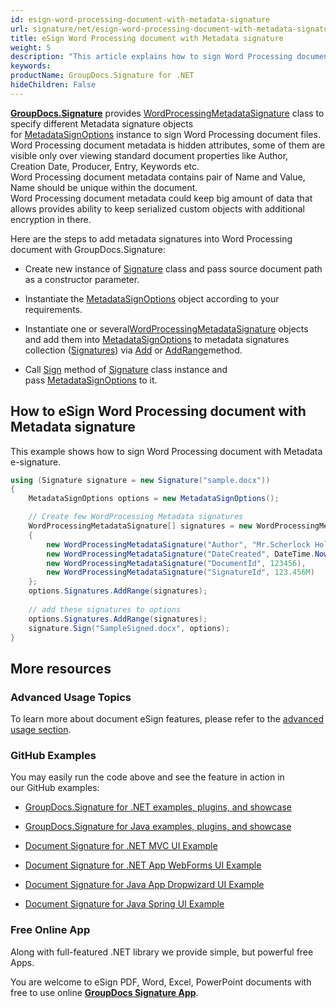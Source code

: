 ```yaml
---
id: esign-word-processing-document-with-metadata-signature
url: signature/net/esign-word-processing-document-with-metadata-signature
title: eSign Word Processing document with Metadata signature
weight: 5
description: "This article explains how to sign Word Processing document with metadata signatures by GroupDocs.Signature."
keywords: 
productName: GroupDocs.Signature for .NET
hideChildren: False
---
```

[**GroupDocs.Signature**](https://products.groupdocs.com/signature/net) provides [WordProcessingMetadataSignature](https://apireference.groupdocs.com/net/signature/groupdocs.signature.domain/wordprocessingmetadatasignature) class to specify different Metadata signature objects for [MetadataSignOptions](https://apireference.groupdocs.com/net/signature/groupdocs.signature.options/metadatasignoptions) instance to sign Word Processing document files.   
Word Processing document metadata is hidden attributes, some of them are visible only over viewing standard document properties like Author, Creation Date, Producer, Entry, Keywords etc.  
Word Processing document metadata contains pair of Name and Value, Name should be unique within the document.  
Word Processing document metadata could keep big amount of data that allows provides ability to keep serialized custom objects with additional encryption in there.

Here are the steps to add metadata signatures into Word Processing document with GroupDocs.Signature:

*   Create new instance of [Signature](https://apireference.groupdocs.com/net/signature/groupdocs.signature/signature) class and pass source document path as a constructor parameter.
    
*   Instantiate the [MetadataSignOptions](https://apireference.groupdocs.com/net/signature/groupdocs.signature.options/metadatasignoptions) object according to your requirements.
    
*   Instantiate one or several[WordProcessingMetadataSignature](https://apireference.groupdocs.com/net/signature/groupdocs.signature.domain/wordprocessingmetadatasignature) objects and add them into [MetadataSignOptions](https://apireference.groupdocs.com/net/signature/groupdocs.signature.options/metadatasignoptions) to metadata signatures collection ([Signatures](https://apireference.groupdocs.com/net/signature/groupdocs.signature.options/metadatasignoptions/properties/signatures)) via [Add](https://apireference.groupdocs.com/net/signature/groupdocs.signature.domain/metadatasignaturecollection/methods/add) or [AddRange](https://apireference.groupdocs.com/net/signature/groupdocs.signature.domain/metadatasignaturecollection/methods/addrange)method.
    
*   Call [Sign](https://apireference.groupdocs.com/net/signature/groupdocs.signature/signature/methods/sign) method of [Signature](https://apireference.groupdocs.com/net/signature/groupdocs.signature/signature) class instance and pass [MetadataSignOptions](https://apireference.groupdocs.com/net/signature/groupdocs.signature.options/metadatasignoptions) to it.
    

## How to eSign Word Processing document with Metadata signature

This example shows how to sign Word Processing document with Metadata e-signature.

```csharp
using (Signature signature = new Signature("sample.docx"))
{
    MetadataSignOptions options = new MetadataSignOptions();

    // Create few WordProcessing Metadata signatures
    WordProcessingMetadataSignature[] signatures = new WordProcessingMetadataSignature[]
    {
        new WordProcessingMetadataSignature("Author", "Mr.Scherlock Holmes"),
        new WordProcessingMetadataSignature("DateCreated", DateTime.Now),
        new WordProcessingMetadataSignature("DocumentId", 123456),
        new WordProcessingMetadataSignature("SignatureId", 123.456M)
    };
    options.Signatures.AddRange(signatures);
  
    // add these signatures to options
    options.Signatures.AddRange(signatures);
    signature.Sign("SampleSigned.docx", options);
}
```

## More resources

### Advanced Usage Topics

To learn more about document eSign features, please refer to the [advanced usage section](Advanced%2Busage.html).

### GitHub Examples 

You may easily run the code above and see the feature in action in our GitHub examples:

*   [GroupDocs.Signature for .NET examples, plugins, and showcase](https://github.com/groupdocs-signature/GroupDocs.Signature-for-.NET)
    
*   [GroupDocs.Signature for Java examples, plugins, and showcase](https://github.com/groupdocs-signature/GroupDocs.Signature-for-Java)
    
*   [Document Signature for .NET MVC UI Example](https://github.com/groupdocs-signature/GroupDocs.Signature-for-.NET-MVC) 
    
*   [Document Signature for .NET App WebForms UI Example](https://github.com/groupdocs-signature/GroupDocs.Signature-for-.NET-WebForms)
    
*   [Document Signature for Java App Dropwizard UI Example](https://github.com/groupdocs-signature/GroupDocs.Signature-for-Java-Dropwizard)
    
*   [Document Signature for Java Spring UI Example](https://github.com/groupdocs-signature/GroupDocs.Signature-for-Java-Spring)
    

### Free Online App 

Along with full-featured .NET library we provide simple, but powerful free Apps.

You are welcome to eSign PDF, Word, Excel, PowerPoint documents with free to use online **[GroupDocs Signature App](https://products.groupdocs.app/signature)**.
